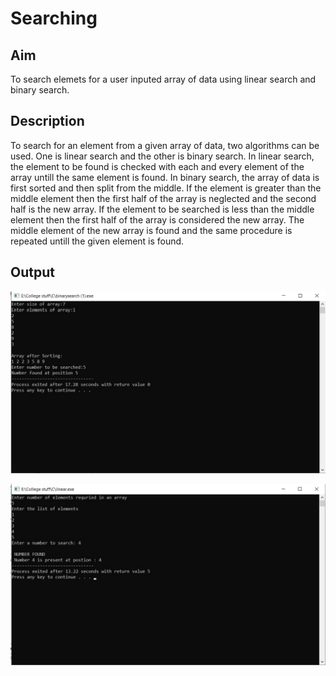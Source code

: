 # Searching
## Aim
To search elemets for a user inputed array of data using linear search and binary search.
## Description
To search for an element from a given array of data, two algorithms can be used. One is linear search and the other is binary search. 
In linear search, the element to be found is checked with each and every element of the array untill the same element is found.
In binary search, the array of data is first sorted and then split from the middle. If the element is greater than the middle element then the first half of the array is neglected and the second half is the new array. If the element to be searched is less than the middle element then the first half of the array is considered the new array. The middle element of the new array is found and the same procedure is repeated untill the given element is found.

## Output
![alt text](https://github.com/aashnamidha/Searching/blob/master/binarysearch.jpg)

![alt text](https://github.com/aashnamidha/Searching/blob/master/linear.jpg)
